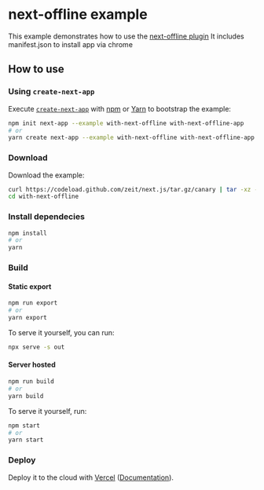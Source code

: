 # next-offline example

This example demonstrates how to use the [next-offline plugin](https://github.com/hanford/next-offline) It includes manifest.json to install app via chrome

## How to use

### Using `create-next-app`

Execute [`create-next-app`](https://github.com/zeit/next.js/tree/canary/packages/create-next-app) with [npm](https://docs.npmjs.com/cli/init) or [Yarn](https://yarnpkg.com/lang/en/docs/cli/create/) to bootstrap the example:

```bash
npm init next-app --example with-next-offline with-next-offline-app
# or
yarn create next-app --example with-next-offline with-next-offline-app
```

### Download

Download the example:

```bash
curl https://codeload.github.com/zeit/next.js/tar.gz/canary | tar -xz --strip=2 next.js-canary/examples/with-next-offline
cd with-next-offline
```

### Install dependecies

```bash
npm install
# or
yarn
```

### Build

#### Static export

```bash
npm run export
# or
yarn export
```

To serve it yourself, you can run:

```bash
npx serve -s out
```

#### Server hosted

```bash
npm run build
# or
yarn build
```

To serve it yourself, run:

```bash
npm start
# or
yarn start
```

### Deploy

Deploy it to the cloud with [Vercel](https://vercel.com/import?filter=next.js&utm_source=github&utm_medium=readme&utm_campaign=next-example) ([Documentation](https://nextjs.org/docs/deployment)).

